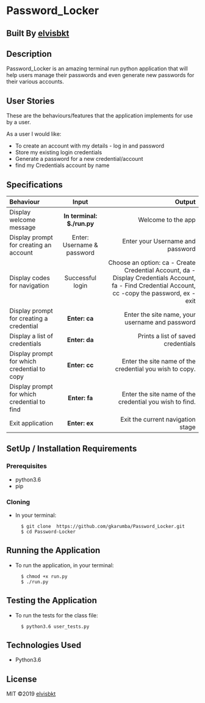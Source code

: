 # Password_Locker

## Built By [elvisbkt](https://github.com/elvisbkt/)

## Description
Password_Locker is an amazing terminal run python application that will help users manage their passwords and even generate new passwords for their various accounts.

## User Stories
These are the behaviours/features that the application implements for use by a user.

As a user I would like:
* To create an account with my details - log in and password
* Store my existing login credentials
* Generate a password for a new credential/account
* find my Credentials account by name

## Specifications
| Behaviour | Input | Output |
| :---------------- | :---------------: | ------------------: |
| Display welcome message | **In terminal: $./run.py** | Welcome to the app |
| Display prompt for creating an account | Enter: Username & password | Enter your Username and password |
| Display codes for navigation | Successful login | Choose an option: ca - Create Credential Account, da - Display Credentials Account, fa - Find Credential Account, cc -copy the password, ex - exit | 
| Display prompt for creating a credential | **Enter: ca** | Enter the site name, your username and password |
| Display a list of credentials | **Enter: da** | Prints a list of saved credentials |
| Display prompt for which credential to copy | **Enter: cc** | Enter the site name of the credential you wish to copy. |
| Display prompt for which credential to find | **Enter: fa** | Enter the site name of the credential you wish to find. | 
| Exit application | **Enter: ex** | Exit the current navigation stage |

## SetUp / Installation Requirements
### Prerequisites
* python3.6
* pip


### Cloning
* In your terminal:
        
        $ git clone  https://github.com/gkarumba/Password_Locker.git
        $ cd Password-Locker

## Running the Application
* To run the application, in your terminal:

        $ chmod +x run.py
        $ ./run.py
        
## Testing the Application
* To run the tests for the class file:

        $ python3.6 user_tests.py
        
## Technologies Used
* Python3.6

## License
MIT &copy;2019 [elvisbkt](https://github.com/elvisbkt/Password_Locker/blob/master/LICENSE)

